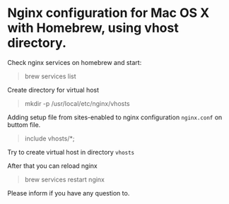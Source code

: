 # Nginx configuration for Mac OS X with Homebrew, using vhost directory.

Check nginx services on homebrew and start:

> brew services list

Create directory for virtual host

> mkdir -p /usr/local/etc/nginx/vhosts

Adding setup file from sites-enabled to nginx configuration `nginx.conf` on buttom file.

> include vhosts/*;

Try to create virtual host in directory `vhosts`

After that you can reload nginx

> brew services restart nginx

Please inform if you have any question to.
